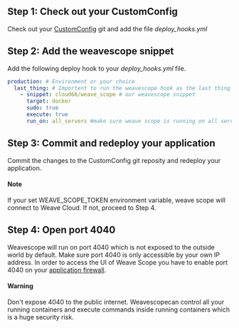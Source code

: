 
## Step 1: Check out your CustomConfig

Check out your [CustomConfig](/{{page.collection}}/tutorials/custom-config-git.html) git and add the file *deploy_hooks.yml* 


## Step 2: Add the weavescope snippet

Add the following deploy hook to your *deploy_hooks.yml* file.

```yaml
production: # Environment or your choice
  last_thing: # Importent to run the weavescope hook as the last thing during server deployment
    - snippet: cloud66/weave_scope # our weavescope snippet
      target: docker 
      sudo: true 
      execute: true
      run_on: all_servers #make sure weave scope is running on all servers and communicate to each other
```


## Step 3: Commit and redeploy your application

Commit the changes to the CustomConfig git reposity and redeploy your application. 

#### Note
<div class="notice"><p>
If your set WEAVE_SCOPE_TOKEN environment variable, weave scope will connect to Weave Cloud. If not, proceed to Step 4.
</p></div>



## Step 4: Open port 4040

Weavescope will run on port 4040 which is not exposed to the outside world by default. Make sure port 4040 is only accessible by your own IP address. In order to access the UI of Weave Scope you have to enable port 4040 on your [application firewall](/{{page.collection}}/references/server-ip-addresses.html).

#### Warning
<div class="notice notice-danger"><p>
Don't expose 4040 to the public internet. Weavescopecan control all your running containers and execute commands inside running containers which is a huge security risk.
</p></div>
